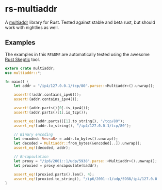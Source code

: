 # rs-multiaddr

A [multiaddr](https://github.com/jbenet/multiaddr) library for Rust. Tested against stable and beta rust, but should work with nightlies as well.

## Examples

The examples in this `README` are automatically tested using the awesome [Rust Skeptic](https://github.com/brson/rust-skeptic) tool.

```rust
extern crate multiaddr;
use multiaddr::*;

fn main() {
	let addr = "/ip4/127.0.0.1/tcp/80".parse::<Multiaddr>().unwrap();

	assert!(!addr.contains_ipv6());
	assert!(addr.contains_ipv4());

	assert!(addr.parts()[0].is_ipv4());
	assert!(addr.parts()[1].is_tcp());

	assert_eq!(addr.parts()[1].to_string(), "/tcp/80");
	assert_eq!(addr.to_string(), "/ip4/127.0.0.1/tcp/80");

	// Binary encoding
	let encoded: Vec<u8> = addr.to_bytes().unwrap();
	let decoded = Multiaddr::from_bytes(&encoded[..]).unwrap();
	assert_eq!(decoded, addr);

	// Encapsulation
	let proxy = "/ip6/2001::1/udp/5938".parse::<Multiaddr>().unwrap();
	let proxied = proxy.encapsulate(&addr);

	assert_eq!(proxied.parts().len(), 4);
	assert_eq!(proxied.to_string(), "/ip6/2001::1/udp/5938/ip4/127.0.0.1/tcp/80");
}
```
